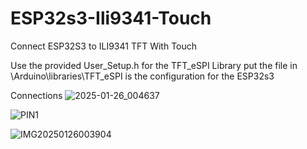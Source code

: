 # ESP32s3-Ili9341-Touch
Connect ESP32S3 to ILI9341 TFT With Touch

Use the provided User_Setup.h for the TFT_eSPI Library
put the file in \Arduino\libraries\TFT_eSPI
is the configuration for the ESP32s3

Connections
![2025-01-26_004637](https://github.com/user-attachments/assets/426f38f4-d5ed-40fb-9119-54edfc49192e)


![PIN1](https://github.com/user-attachments/assets/4bdc4fc9-5ec8-4472-888d-87ef39bcde9a)

![IMG20250126003904](https://github.com/user-attachments/assets/62db5eb3-9bfa-4aad-a975-2c2346751488)

